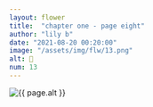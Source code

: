 ```yaml
---
layout: flower
title:  "chapter one - page eight"
author: "lily b"
date: "2021-08-20 00:20:00"
image: "/assets/img/flw/13.png"
alt: 🌼
num: 13
---
```


<picture>
    <source media="all and (orientation: landscape)" srcset="{{ site.baseurl }}{{ page.image }}">
    <img src="{{ site.baseurl }}{{ page.image }}" alt="{{ page.alt }}">
</picture>